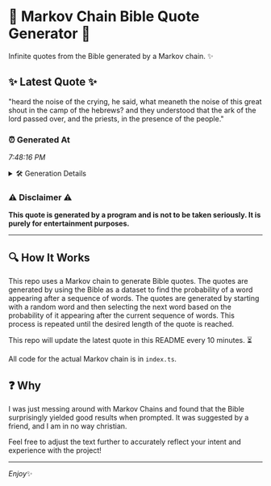 # 📖 Markov Chain Bible Quote Generator 📖

Infinite quotes from the Bible generated by a Markov chain. ✨

## ✨ Latest Quote ✨
"heard the noise of the crying, he said, what meaneth the noise of this great shout in the camp of the hebrews? and they understood that the ark of the lord passed over, and the priests, in the presence of the people."

### ⏰ Generated At
*7:48:16 PM*

<details>
    <summary>🛠️ Generation Details</summary>
    <p>
        <strong>🌱 Seed:</strong> heard<br>
        <strong>🔄 Iterations:</strong> 41<br>
        <strong>📜 Context History:</strong><br>[ heard ]: the<br>[ heard, the ]: noise<br>[ heard, the, noise ]: of<br>[ heard, the, noise, of ]: the<br>[ heard, the, noise, of, the ]: crying,<br>[ heard, the, noise, of, the, crying, ]: he<br>[ the, noise, of, the, crying,, he ]: said,<br>[ noise, of, the, crying,, he, said, ]: what<br>[ of, the, crying,, he, said,, what ]: meaneth<br>[ the, crying,, he, said,, what, meaneth ]: the<br>[ crying,, he, said,, what, meaneth, the ]: noise<br>[ he, said,, what, meaneth, the, noise ]: of<br>[ said,, what, meaneth, the, noise, of ]: this<br>[ what, meaneth, the, noise, of, this ]: great<br>[ meaneth, the, noise, of, this, great ]: shout<br>[ the, noise, of, this, great, shout ]: in<br>[ noise, of, this, great, shout, in ]: the<br>[ of, this, great, shout, in, the ]: camp<br>[ this, great, shout, in, the, camp ]: of<br>[ great, shout, in, the, camp, of ]: the<br>[ shout, in, the, camp, of, the ]: hebrews?<br>[ in, the, camp, of, the, hebrews? ]: and<br>[ the, camp, of, the, hebrews?, and ]: they<br>[ camp, of, the, hebrews?, and, they ]: understood<br>[ of, the, hebrews?, and, they, understood ]: that<br>[ the, hebrews?, and, they, understood, that ]: the<br>[ hebrews?, and, they, understood, that, the ]: ark<br>[ and, they, understood, that, the, ark ]: of<br>[ they, understood, that, the, ark, of ]: the<br>[ understood, that, the, ark, of, the ]: lord<br>[ that, the, ark, of, the, lord ]: passed<br>[ the, ark, of, the, lord, passed ]: over,<br>[ ark, of, the, lord, passed, over, ]: and<br>[ of, the, lord, passed, over,, and ]: the<br>[ the, lord, passed, over,, and, the ]: priests,<br>[ lord, passed, over,, and, the, priests, ]: in<br>[ passed, over,, and, the, priests,, in ]: the<br>[ over,, and, the, priests,, in, the ]: presence<br>[ and, the, priests,, in, the, presence ]: of<br>[ the, priests,, in, the, presence, of ]: the<br>[ priests,, in, the, presence, of, the ]: people.<br>
    </p>
</details>

### ⚠️ Disclaimer ⚠️
**This quote is generated by a program and is not to be taken seriously. It is purely for entertainment purposes.**

---

## 🔍 How It Works

This repo uses a Markov chain to generate Bible quotes. The quotes are generated by using the Bible as a dataset to find the probability of a word appearing after a sequence of words. The quotes are generated by starting with a random word and then selecting the next word based on the probability of it appearing after the current sequence of words. This process is repeated until the desired length of the quote is reached.

This repo will update the latest quote in this README every 10 minutes. ⏳

All code for the actual Markov chain is in `index.ts`.

## ❓ Why

I was just messing around with Markov Chains and found that the Bible surprisingly yielded good results when prompted. 
It was suggested by a friend, and I am in no way christian.

Feel free to adjust the text further to accurately reflect your intent and experience with the project!

---

*Enjoy*✨

